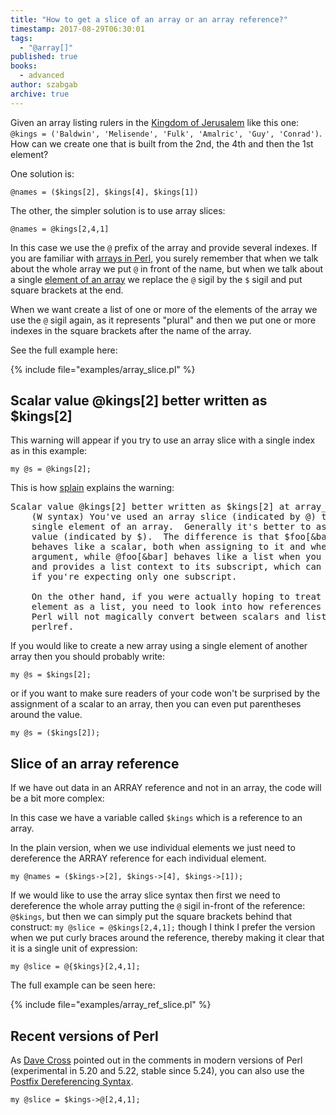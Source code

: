```yaml
---
title: "How to get a slice of an array or an array reference?"
timestamp: 2017-08-29T06:30:01
tags:
  - "@array[]"
published: true
books:
  - advanced
author: szabgab
archive: true
---
```



Given an array listing rulers in the [Kingdom of Jerusalem](https://en.wikipedia.org/wiki/Kingdom_of_Jerusalem)
like this one: `@kings = ('Baldwin', 'Melisende', 'Fulk', 'Amalric', 'Guy', 'Conrad')`. How can we
create one that is built from the 2nd, the 4th and then the 1st element?

One solution is:

`@names = ($kings[2], $kings[4], $kings[1])`


The other, the simpler solution is to use array slices:


`@names = @kings[2,4,1]`

In this case we use the `@` prefix of the array and provide several indexes.
If you are familiar with [arrays in Perl](/perl-arrays),
you surely remember that when we talk about the whole array we put `@` in front of the
name, but when we talk about a single [element of an array](/beginner-perl-maven-array-indexes)
we replace the `@` sigil by the `$` sigil and put square brackets at the end.

When we want create a list of one or more of the elements of the array we use the `@` sigil again, as it represents
"plural" and then we put one or more indexes in the square brackets after the name of the array.

See the full example here:

{% include file="examples/array_slice.pl" %}


## Scalar value @kings[2] better written as $kings[2]

This warning will appear if you try to use an array slice with a single index as in this example:

`my @s = @kings[2];`

This is how [splain](/use-diagnostics-or-splain) explains the warning:

<pre>
Scalar value @kings[2] better written as $kings[2] at array_slice.pl line 14 (#1)
    (W syntax) You've used an array slice (indicated by @) to select a
    single element of an array.  Generally it's better to ask for a scalar
    value (indicated by $).  The difference is that $foo[&bar] always
    behaves like a scalar, both when assigning to it and when evaluating its
    argument, while @foo[&bar] behaves like a list when you assign to it,
    and provides a list context to its subscript, which can do weird things
    if you're expecting only one subscript.
    
    On the other hand, if you were actually hoping to treat the array
    element as a list, you need to look into how references work, because
    Perl will not magically convert between scalars and lists for you.  See
    perlref.
</pre>

If you would like to create a new array using a single element of another array then you should probably write:

`my @s = $kings[2];`

or if you want to make sure readers of your code won't be surprised by the assignment of a scalar to an
array, then you can even put parentheses around the value.

`my @s = ($kings[2]);`


## Slice of an array reference

If we have out data in an ARRAY reference and not in an array, the code will be a bit more complex:

In this case we have a variable called `$kings` which is a reference to an array.

In the plain version, when we use individual elements we just need to dereference the ARRAY reference
for each individual element.

`my @names = ($kings->[2], $kings->[4], $kings->[1]);`


If we would like to use the array slice syntax then first we need to dereference the whole
array putting the `@` sigil in-front of the reference: `@$kings`, but then
we can simply put the square brackets behind that construct: `my @slice = @$kings[2,4,1];`
though I think I prefer the version when we put curly braces around the reference, thereby
making it clear that it is a single unit of expression:

`my @slice = @{$kings}[2,4,1];`

The full example can be seen here:

{% include file="examples/array_ref_slice.pl" %}

## Recent versions of Perl

As [Dave Cross](https://dave.org.uk/) pointed out in the comments in modern versions of Perl
(experimental in 5.20 and 5.22, stable since 5.24), you can also use the
[Postfix Dereferencing Syntax](https://metacpan.org/pod/distribution/perl/pod/perlref.pod#Postfix-Dereference-Syntax).

```
my @slice = $kings->@[2,4,1];
```


